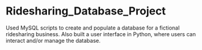 # Ridesharing_Database_Project
Used MySQL scripts to create and populate a database for a fictional ridesharing business. Also built a user interface in Python, where users can interact and/or manage the database.
